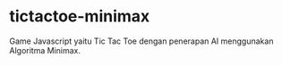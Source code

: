 # tictactoe-minimax
Game Javascript yaitu Tic Tac Toe dengan penerapan AI menggunakan Algoritma Minimax.